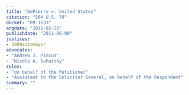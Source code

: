 ```yaml
---
title: "DePierre v. United States"
citation: "564 U.S. 70"
docket: "09-1533"
argdate: "2011-02-28"
publishdate: "2011-06-09"
justices:
- 2009sotomayor
advocates:
- "Andrew J. Pincus"
- "Nicole A. Saharsky"
roles:
- "on behalf of the Petitioner"
- "Assistant to the Solicitor General, on behalf of the Respondent"
summary: ""
---
```



